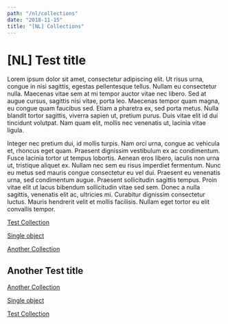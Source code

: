 ```yaml
---
path: "/nl/collections"
date: "2018-11-15"
title: "[NL] Collections"
---
```


# [NL] Test title

Lorem ipsum dolor sit amet, consectetur adipiscing elit. Ut risus urna, congue in nisi sagittis, egestas pellentesque tellus. Nullam eu consectetur nulla. Maecenas vitae sem at mi tempor auctor vitae nec libero. Sed at augue cursus, sagittis nisi vitae, porta leo. Maecenas tempor quam magna, eu congue quam faucibus sed. Etiam a pharetra ex, sed porta metus. Nulla blandit tortor sagittis, viverra sapien ut, pretium purus. Duis vitae elit id dui tincidunt volutpat. Nam quam elit, mollis nec venenatis ut, lacinia vitae ligula.

Integer nec pretium dui, id mollis turpis. Nam orci urna, congue ac vehicula et, rhoncus eget quam. Praesent dignissim vestibulum ex ac condimentum. Fusce lacinia tortor ut tempus lobortis. Aenean eros libero, iaculis non urna ut, tristique aliquet ex. Nullam nec sem eu risus imperdiet fermentum. Nunc eu metus sed mauris congue consectetur eu vel dui. Praesent eu venenatis urna, sed condimentum augue. Praesent sollicitudin sagittis tempus. Proin vitae elit ut lacus bibendum sollicitudin vitae sed sem. Donec a nulla sagittis, venenatis elit ac, ultricies mi. Curabitur dignissim consectetur luctus. Mauris hendrerit velit et mollis facilisis. Nullam eget tortor eu elit convallis tempor.


<div class="blocks">
<div class="block cutcorners w-4 h-4 image">

[Test Collection](/nl/collections/test)
</div>
<div class="block cutcorners w-4 h-4 image">

[Single object](/nl/collections/single-object-collection)
</div>
<div class="block cutcorners w-4 h-4 image">

[Another Collection](/nl/collections/another-collection)
</div>
</div>



## Another Test title



<div class="blocks">

<div class="block cutcorners w-4 h-4 image">

[Another Collection](/nl/collections/another-collection)
</div>
<div class="block cutcorners w-4 h-4 image">

[Single object](/nl/collections/single-object-collection)
</div>
<div class="block cutcorners w-4 h-4 image">

[Test Collection](/nl/collections/test)
</div>
</div>

